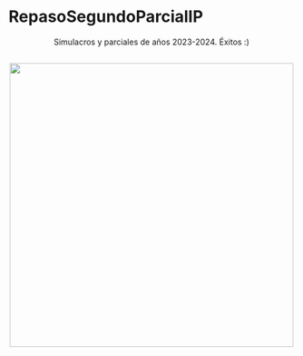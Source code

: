 # RepasoSegundoParcialIP

<p align="center">
Simulacros y parciales de años 2023-2024. Éxitos :)
  
##

<p align="center">
  <img src="https://i.pinimg.com/originals/1c/88/6c/1c886ca48eac0cb4afd0f0490d995d06.gif" align="center" width="500">
</p>

##
